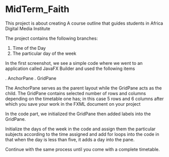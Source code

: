 # MidTerm_Faith

This project is about creating A course outline that guides students in Africa Digital Media Institute

The project contains the following branches:

1. Time of the Day
2. The particular day of the week


In the first screenshot, we see a simple code where we went to an application called JavaFX Builder and used the following items

. AnchorPane
. GridPane

The AnchorPane serves as the parent layout while the GridPane acts as the child. The GridPane contains selected number of rows and columns depending on the timetable one has; in this case 5 rows and 6 columns after which you save your work in the FXML document on your project

In the code part, we initialized the GridPane then added labels into the GridPane.

Initialize the days of the week in the code and assign them the particular subjects according to the time assigned and add for loops into the code in that when the day is less than five, it adds a day into the pane.

Continue with the same process until you come with a complete timetable.


